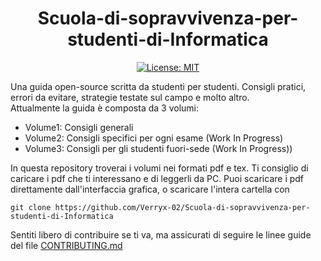<div align="center">

# Scuola-di-sopravvivenza-per-studenti-di-Informatica


[![License: MIT](https://img.shields.io/badge/License-MIT-yellow.svg)](LICENSE)

</div>


Una guida open-source scritta da studenti per studenti. Consigli pratici, errori da evitare, strategie testate sul campo e molto altro.  
Attualmente la guida è composta da 3 volumi:

- Volume1: Consigli generali
- Volume2: Consigli specifici per ogni esame (Work In Progress)
- Volume3: Consigli per gli studenti fuori-sede (Work In Progress))

In questa repository troverai i volumi nei formati pdf e tex. Ti consiglio di caricare i pdf che ti interessano e di leggerli da PC.
Puoi scaricare i pdf direttamente dall'interfaccia grafica, o scaricare l'intera cartella con  
```
git clone https://github.com/Verryx-02/Scuola-di-sopravvivenza-per-studenti-di-Informatica
```

Sentiti libero di contribuire se ti va, ma assicurati di seguire le linee guide del file [CONTRIBUTING.md](https://github.com/Verryx-02/Scuola-di-sopravvivenza-per-studenti-di-Informatica/blob/main/CONTRIBUTING.md)



